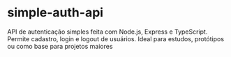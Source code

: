 # simple-auth-api
API de autenticação simples feita com Node.js, Express e TypeScript. Permite cadastro, login e logout de usuários. Ideal para estudos, protótipos ou como base para projetos maiores
